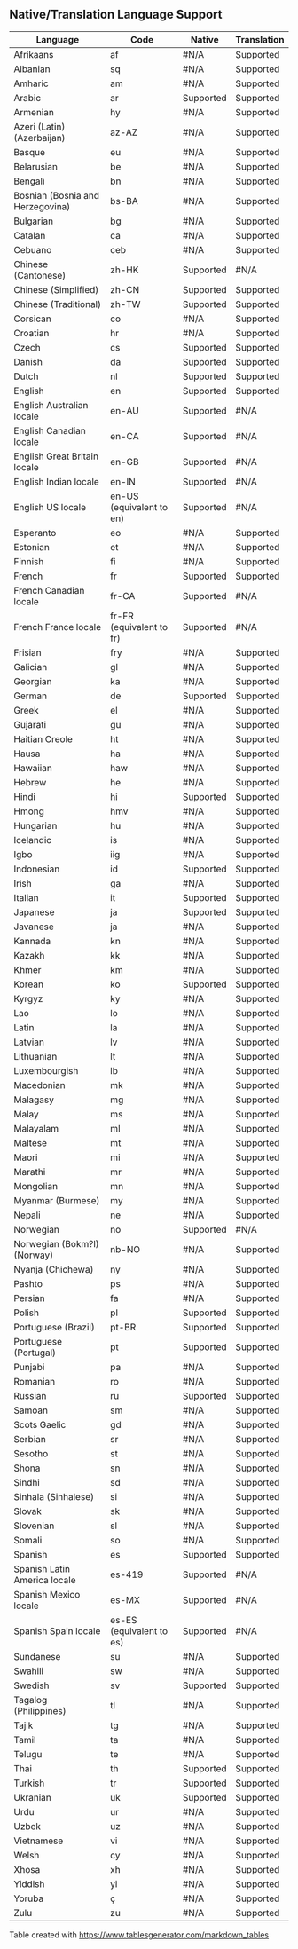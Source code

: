 ## Native/Translation Language Support
| Language                         | Code                     | Native    | Translation |
|----------------------------------|--------------------------|-----------|-------------|
| Afrikaans                        | af                       | #N/A      | Supported   |
| Albanian                         | sq                       | #N/A      | Supported   |
| Amharic                          | am                       | #N/A      | Supported   |
| Arabic                           | ar                       | Supported | Supported   |
| Armenian                         | hy                       | #N/A      | Supported   |
| Azeri (Latin) (Azerbaijan)       | az-AZ                    | #N/A      | Supported   |
| Basque                           | eu                       | #N/A      | Supported   |
| Belarusian                       | be                       | #N/A      | Supported   |
| Bengali                          | bn                       | #N/A      | Supported   |
| Bosnian (Bosnia and Herzegovina) | bs-BA                    | #N/A      | Supported   |
| Bulgarian                        | bg                       | #N/A      | Supported   |
| Catalan                          | ca                       | #N/A      | Supported   |
| Cebuano                          | ceb                      | #N/A      | Supported   |
| Chinese (Cantonese)              | zh-HK                    | Supported | #N/A        |
| Chinese (Simplified)             | zh-CN                    | Supported | Supported   |
| Chinese (Traditional)            | zh-TW                    | Supported | Supported   |
| Corsican                         | co                       | #N/A      | Supported   |
| Croatian                         | hr                       | #N/A      | Supported   |
| Czech                            | cs                       | Supported | Supported   |
| Danish                           | da                       | Supported | Supported   |
| Dutch                            | nl                       | Supported | Supported   |
| English                          | en                       | Supported | Supported   |
| English Australian locale        | en-AU                    | Supported | #N/A        |
| English Canadian locale          | en-CA                    | Supported | #N/A        |
| English Great Britain locale     | en-GB                    | Supported | #N/A        |
| English Indian locale            | en-IN                    | Supported | #N/A        |
| English US locale                | en-US (equivalent to en) | Supported | #N/A        |
| Esperanto                        | eo                       | #N/A      | Supported   |
| Estonian                         | et                       | #N/A      | Supported   |
| Finnish                          | fi                       | #N/A      | Supported   |
| French                           | fr                       | Supported | Supported   |
| French Canadian locale           | fr-CA                    | Supported | #N/A        |
| French France locale             | fr-FR (equivalent to fr) | Supported | #N/A        |
| Frisian                          | fry                      | #N/A      | Supported   |
| Galician                         | gl                       | #N/A      | Supported   |
| Georgian                         | ka                       | #N/A      | Supported   |
| German                           | de                       | Supported | Supported   |
| Greek                            | el                       | #N/A      | Supported   |
| Gujarati                         | gu                       | #N/A      | Supported   |
| Haitian Creole                   | ht                       | #N/A      | Supported   |
| Hausa                            | ha                       | #N/A      | Supported   |
| Hawaiian                         | haw                      | #N/A      | Supported   |
| Hebrew                           | he                       | #N/A      | Supported   |
| Hindi                            | hi                       | Supported | Supported   |
| Hmong                            | hmv                      | #N/A      | Supported   |
| Hungarian                        | hu                       | #N/A      | Supported   |
| Icelandic                        | is                       | #N/A      | Supported   |
| Igbo                             | iig                      | #N/A      | Supported   |
| Indonesian                       | id                       | Supported | Supported   |
| Irish                            | ga                       | #N/A      | Supported   |
| Italian                          | it                       | Supported | Supported   |
| Japanese                         | ja                       | Supported | Supported   |
| Javanese                         | ja                       | #N/A      | Supported   |
| Kannada                          | kn                       | #N/A      | Supported   |
| Kazakh                           | kk                       | #N/A      | Supported   |
| Khmer                            | km                       | #N/A      | Supported   |
| Korean                           | ko                       | Supported | Supported   |
| Kyrgyz                           | ky                       | #N/A      | Supported   |
| Lao                              | lo                       | #N/A      | Supported   |
| Latin                            | la                       | #N/A      | Supported   |
| Latvian                          | lv                       | #N/A      | Supported   |
| Lithuanian                       | lt                       | #N/A      | Supported   |
| Luxembourgish                    | lb                       | #N/A      | Supported   |
| Macedonian                       | mk                       | #N/A      | Supported   |
| Malagasy                         | mg                       | #N/A      | Supported   |
| Malay                            | ms                       | #N/A      | Supported   |
| Malayalam                        | ml                       | #N/A      | Supported   |
| Maltese                          | mt                       | #N/A      | Supported   |
| Maori                            | mi                       | #N/A      | Supported   |
| Marathi                          | mr                       | #N/A      | Supported   |
| Mongolian                        | mn                       | #N/A      | Supported   |
| Myanmar (Burmese)                | my                       | #N/A      | Supported   |
| Nepali                           | ne                       | #N/A      | Supported   |
| Norwegian                        | no                       | Supported | #N/A        |
| Norwegian (Bokm?l) (Norway)      | nb-NO                    | #N/A      | Supported   |
| Nyanja (Chichewa)                | ny                       | #N/A      | Supported   |
| Pashto                           | ps                       | #N/A      | Supported   |
| Persian                          | fa                       | #N/A      | Supported   |
| Polish                           | pl                       | Supported | Supported   |
| Portuguese (Brazil)              | pt-BR                    | Supported | Supported   |
| Portuguese (Portugal)            | pt                       | Supported | Supported   |
| Punjabi                          | pa                       | #N/A      | Supported   |
| Romanian                         | ro                       | #N/A      | Supported   |
| Russian                          | ru                       | Supported | Supported   |
| Samoan                           | sm                       | #N/A      | Supported   |
| Scots Gaelic                     | gd                       | #N/A      | Supported   |
| Serbian                          | sr                       | #N/A      | Supported   |
| Sesotho                          | st                       | #N/A      | Supported   |
| Shona                            | sn                       | #N/A      | Supported   |
| Sindhi                           | sd                       | #N/A      | Supported   |
| Sinhala (Sinhalese)              | si                       | #N/A      | Supported   |
| Slovak                           | sk                       | #N/A      | Supported   |
| Slovenian                        | sl                       | #N/A      | Supported   |
| Somali                           | so                       | #N/A      | Supported   |
| Spanish                          | es                       | Supported | Supported   |
| Spanish Latin America locale     | es-419                   | Supported | #N/A        |
| Spanish Mexico locale            | es-MX                    | Supported | #N/A        |
| Spanish Spain locale             | es-ES (equivalent to es) | Supported | #N/A        |
| Sundanese                        | su                       | #N/A      | Supported   |
| Swahili                          | sw                       | #N/A      | Supported   |
| Swedish                          | sv                       | Supported | Supported   |
| Tagalog (Philippines)            | tl                       | #N/A      | Supported   |
| Tajik                            | tg                       | #N/A      | Supported   |
| Tamil                            | ta                       | #N/A      | Supported   |
| Telugu                           | te                       | #N/A      | Supported   |
| Thai                             | th                       | Supported | Supported   |
| Turkish                          | tr                       | Supported | Supported   |
| Ukranian                         | uk                       | Supported | Supported   |
| Urdu                             | ur                       | #N/A      | Supported   |
| Uzbek                            | uz                       | #N/A      | Supported   |
| Vietnamese                       | vi                       | #N/A      | Supported   |
| Welsh                            | cy                       | #N/A      | Supported   |
| Xhosa                            | xh                       | #N/A      | Supported   |
| Yiddish                          | yi                       | #N/A      | Supported   |
| Yoruba                           | ç                        | #N/A      | Supported   |
| Zulu                             | zu                       | #N/A      | Supported   |


Table created with
https://www.tablesgenerator.com/markdown_tables
